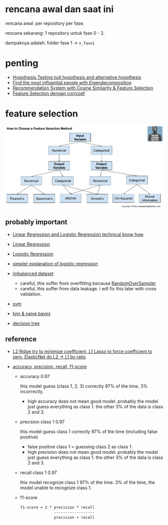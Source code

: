 # rencana awal dan saat ini

rencana awal: per repository per fase.

rencana sekarang: 1 repository untuk fase 0 - 2.

dampaknya adalah: folder fase 1 -> `x_fase1`

# penting

- [Hypothesis Testing null hypothesis and alternative hypothesis](week02_day04/am/am.ipynb)
- [Find the most influential people with Eigendecomposition](week02_day05_libur/latihan_live_code/Math_Solving_Cases.ipynb)
- [Recommendation System with Cosine Similarity & Feature Selection](week03_day01/pm/P0W3D1PM_Math_&_Stats_Solving_cases.ipynb)
- [Feature Selection dengan corrcoef](week02_day03/pm/d2am.ipynb)

# feature selection

![](./images/How-to-Choose-Feature-Selection-Methods-For-Machine-Learning%20(1).webp)

## probably important

- [Linear Regression and Logistic Regression technical know how](./x_fase1/week01_day03/am/Linreg_Logreg.ipynb)

- [Linear Regression](./x_fase1/week01_day03/am/P1W1D3AM_Linear_Regression.ipynb)
- [Logistic Regression](./x_fase1/week01_day03/pm/P1W1D3PM_Logistic_Regression.ipynb)

- [simpler explanation of logistic regression](./x_fase1/week01_day03/pm/playground/logistic_regression.ipynb)

- [imbalanced dataset](./x_fase1/week01_day03/ngc1/h8dsft_LogisticRegression.ipynb)
  - careful, this suffer from overfitting because [RandomOverSampler](https://stackoverflow.com/questions/51064462/process-for-oversampling-data-for-imbalanced-binary-classification)
  - careful, this suffer from data leakage. i will fix this later with cross validation.

- [svm](./x_fase1/week02_day01/pm/P1W2D1PM_SVM.ipynb)

- [knn & naive bayes](./x_fase1/week01_day04/am/P1W1D4AM_KNN_%26_Naive_Bayes.ipynb)
- [decision tree](./x_fase1/week02_day02/am/P1W2D2AM_Decision_Tree.ipynb)

## reference

- [L2 Ridge try to minimize coefficient, L1 Lasso to force coefficient to zero, ElasticNet do L2 -> L1 by ratio](https://towardsdatascience.com/linear-regression-models-4a3d14b8d368)

- [accuracy, precision, recall, f1-score](https://medium.com/analytics-vidhya/confusion-matrix-accuracy-precision-recall-f1-score-ade299cf63cd)
  - accuracy 0.97 
    
    this model guess (class 1, 2, 3) correctly 97% of the time, 3% incorrectly.
    - high accuracy does not mean good model. probably the model just guess everything as class 1. the other 3% of the data is class 2 and 3.
  
  - precision class 1 0.97 
    
    this model guess class 1 correctly 97% of the time (including false positive)

    - false positive class 1 = guessing class 2 as class 1.
    - high precision does not mean good model. probably the model just guess everything as class 1. the other 3% of the data is class 2 and 3.
  
  - recall class 1 0.97
    
    this model recognize class 1 97% of the time. 3% of the time, the model unable to recognize class 1.
  
  - f1-score
    ```
    f1-score = 2 * precision * recall
                   ------------------
                   precision + recall
    ```